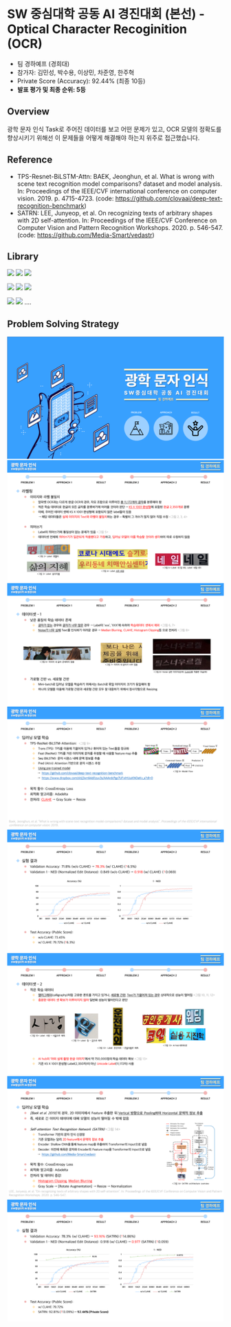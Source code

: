 # SW 중심대학 공동 AI 경진대회 (본선) - Optical Character Recoginition (OCR)
- 팀 경하예프 (경희대)
- 참가자: 김민성, 박수용, 이상민, 차준영, 한주혁
- Private Score (Accuracy): 92.44% (최종 10등)
- **발표 평가 및 최종 순위: 5등**

## Overview 
광학 문자 인식 Task로 주어진 데이터를 보고 어떤 문제가 있고, OCR 모델의 정확도를 향상시키기 위해선 이 문제들을 어떻게 해결해야 하는지 위주로 접근했습니다.

## Reference
- TPS-Resnet-BiLSTM-Attn: BAEK, Jeonghun, et al. What is wrong with scene text recognition model comparisons? dataset and model analysis. In: Proceedings of the IEEE/CVF international conference on computer vision. 2019. p. 4715-4723. (code: https://github.com/clovaai/deep-text-recognition-benchmark)
- SATRN: LEE, Junyeop, et al. On recognizing texts of arbitrary shapes with 2D self-attention. In: Proceedings of the IEEE/CVF Conference on Computer Vision and Pattern Recognition Workshops. 2020. p. 546-547. (code: https://github.com/Media-Smart/vedastr)

## Library
<img src="https://img.shields.io/badge/lmdb-1.3.0-green"/> <img src="https://img.shields.io/badge/exrex-0.10.5-yellowgreen"/> <img src="https://img.shields.io/badge/nltk-3.7-yellowgreen"/> 

<img src="https://img.shields.io/badge/numpy-1.23.4-blue"/> <img src="https://img.shields.io/badge/opencv-4.6.0.66-blue"/> <img src="https://img.shields.io/badge/albumentations-1.3.0-blue"/> 

<img src="https://img.shields.io/badge/pytorch-1.11.0-red"/> <img src="https://img.shields.io/badge/torchvision-0.12.0-red"/>  ....

## Problem Solving Strategy
![슬라이드 1](/presentation/슬라이드1.PNG)
![슬라이드 2](/presentation/슬라이드2.PNG)
![슬라이드 3](/presentation/슬라이드3.PNG)
![슬라이드 4](/presentation/슬라이드4.PNG)
![슬라이드 5](/presentation/슬라이드5.PNG)
![슬라이드 6](/presentation/슬라이드6.PNG)
![슬라이드 7](/presentation/슬라이드7.PNG)
![슬라이드 8](/presentation/슬라이드8.PNG)
